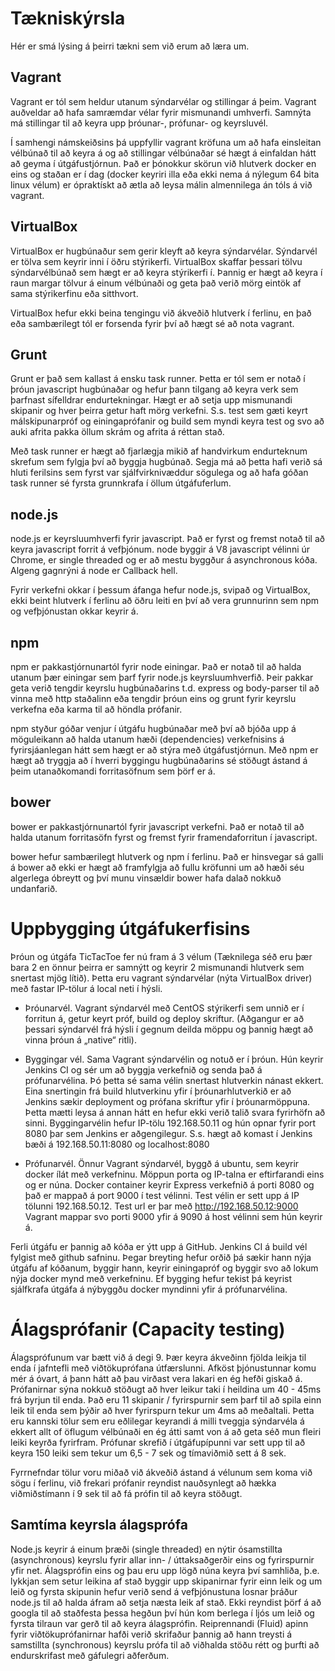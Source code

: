 # Tækniskýrsla

Hér er smá lýsing á þeirri tækni sem við erum að læra um. 

## Vagrant

Vagrant er tól sem heldur utanum sýndarvélar og stillingar á þeim. Vagrant auðveldar að hafa samræmdar vélar fyrir mismunandi umhverfi. Samnýta má stillingar til að keyra upp þróunar-, prófunar- og keyrsluvél.

Í samhengi námskeiðsins þá uppfyllir vagrant kröfuna um að hafa einsleitan vélbúnað til að keyra á og að stillingar vélbúnaðar sé hægt á einfaldan hátt að geyma í útgáfustjórnun. Það er þónokkur skörun við hlutverk docker en eins og staðan er í dag (docker keyriri illa eða ekki nema á nýlegum 64 bita linux vélum) er ópraktískt að ætla að leysa málin almennilega án tóls á við vagrant.

## VirtualBox

VirtualBox er hugbúnaður sem gerir kleyft að keyra sýndarvélar. Sýndarvél er tölva sem keyrir inni í öðru stýrikerfi. VirtualBox skaffar þessari tölvu sýndarvélbúnað sem hægt er að keyra stýrikerfi í. Þannig er hægt að keyra í raun margar tölvur á einum vélbúnaði og geta það verið mörg eintök af sama stýrikerfinu eða sitthvort.

VirtualBox hefur ekki beina tengingu við ákveðið hlutverk í ferlinu, en það eða sambærilegt tól er forsenda fyrir því að hægt sé að nota vagrant.

## Grunt

Grunt er það sem kallast á ensku task runner. Þetta er tól sem er notað í þróun javascript hugbúnaðar og hefur þann tilgang að keyra verk sem þarfnast sífelldrar endurtekningar. Hægt er að setja upp mismunandi skipanir og hver þeirra getur haft mörg verkefni. S.s. test sem gæti keyrt málskipunarpróf og einingaprófanir og build sem myndi keyra test og svo að auki afrita pakka öllum skrám og afrita á réttan stað.

Með task runner er hægt að fjarlægja mikið af handvirkum endurteknum skrefum sem fylgja því að byggja hugbúnað. Segja má að þetta hafi verið sá hluti ferilsins sem fyrst var sjálfvirknivæddur sögulega og að hafa góðan task runner sé fyrsta grunnkrafa í öllum útgáfuferlum. 

## node.js

node.js er keyrsluumhverfi fyrir javascript. Það er fyrst og fremst notað til að keyra javascript forrit á vefþjónum. node byggir á V8 javascript vélinni úr Chrome, er single threaded og er að mestu byggður á asynchronous kóða. Algeng gagnrýni á node er Callback hell.

Fyrir verkefni okkar í þessum áfanga hefur node.js, svipað og VirtualBox, ekki beint hlutverk í ferlinu að öðru leiti en því að vera grunnurinn sem npm og vefþjónustan okkar keyrir á.

## npm

npm er pakkastjórnunartól fyrir node einingar. Það er notað til að halda utanum þær einingar sem þarf fyrir node.js keyrsluumhverfið. Þeir pakkar geta verið tengdir keyrslu hugbúnaðarins t.d. express og body-parser til að vinna með http staðalinn eða tengdir þróun eins og grunt fyrir keyrslu verkefna eða karma til að höndla prófanir.

npm styður góðar venjur í útgáfu hugbúnaðar með því að bjóða upp á möguleikann að halda utanum hæði (dependencies) verkefnisins á fyrirsjáanlegan hátt sem hægt er að stýra með útgáfustjórnun. Með npm er hægt að tryggja að í hverri byggingu hugbúnaðarins sé stöðugt ástand á þeim utanaðkomandi forritasöfnum sem þörf er á.

## bower

bower er pakkastjórnunartól fyrir javascript verkefni. Það er notað til að halda utanum forritasöfn fyrst og fremst fyrir framendaforritun í javascript.

bower hefur sambærilegt hlutverk og npm í ferlinu. Það er hinsvegar sá galli á bower að ekki er hægt að framfylgja að fullu kröfunni um að hæði séu algerlega óbreytt og því munu vinsældir bower hafa dalað nokkuð undanfarið.

# Uppbygging útgáfukerfisins

Þróun og útgáfa TicTacToe fer nú fram á 3 vélum (Tæknilega séð eru þær bara 2 en önnur þeirra er samnýtt og keyrir 2 mismunandi hlutverk sem snertast mjög lítið). Þetta eru vagrant sýndarvélar (nýta VirtualBox driver) með fastar IP-tölur á local neti í hýsli.

  * Þróunarvél. Vagrant sýndarvél með CentOS stýrikerfi sem unnið er í forritun á, getur keyrt próf, build og deploy skriftur. (Aðgangur er að þessari sýndarvél frá hýsli í gegnum deilda möppu og þannig hægt að vinna þróun á „native“ ritli).
  
  * Byggingar vél. Sama Vagrant sýndarvélin og notuð er í þróun. Hún keyrir Jenkins CI og sér um að byggja verkefnið og senda það á prófunarvélina. Þó þetta sé sama vélin snertast hlutverkin nánast ekkert. Eina snertingin frá build hlutverkinu yfir í þróunarhlutverkið er að Jenkins sækir deployment og prófana skriftur yfir í þróunarmöppuna. Þetta mætti leysa á annan hátt en hefur ekki verið talið svara fyrirhöfn að sinni.
  Byggingarvélin hefur IP-tölu 192.168.50.11 og hún opnar fyrir port 8080 þar sem Jenkins er aðgengilegur. S.s. hægt að komast í Jenkins bæði á 192.168.50.11:8080 og localhost:8080
  
  * Prófunarvél. Önnur Vagrant sýndarvél, byggð á ubuntu, sem keyrir docker ílát með verkefninu.
  Möppun porta og IP-talna er eftirfarandi eins og er núna. Docker container keyrir Express verkefnið á porti 8080 og það er mappað á port 9000 í test vélinni. Test vélin er sett upp á IP tölunni 192.168.50.12. Test url er þar með http://192.168.50.12:9000 Vagrant mappar svo porti 9000 yfir á 9090 á host vélinni sem hún keyrir á.
  
Ferli útgáfu er þannig að kóða er ýtt upp á GitHub. Jenkins CI á build vél fylgist með github safninu. Þegar breyting hefur orðið þá sækir hann nýja útgáfu af kóðanum, byggir hann, keyrir einingapróf og byggir svo að lokum nýja docker mynd með verkefninu. Ef bygging hefur tekist þá keyrist sjálfkrafa útgáfa á nýbyggðu docker myndinni yfir á prófunarvélina.

# Álagsprófanir (Capacity testing)

Álagsprófunum var bætt við á degi 9. Þær keyra ákveðinn fjölda leikja til enda í jafntefli með viðtökuprófana útfærslunni. Afköst þjónustunnar komu mér á óvart, á þann hátt að þau virðast vera lakari en ég hefði giskað á. Prófanirnar sýna nokkuð stöðugt að hver leikur taki í heildina um 40 - 45ms frá byrjun til enda. Það eru 11 skipanir / fyrirspurnir sem þarf til að spila einn leik til enda sem þýðir að hver fyrirspurn tekur um 4ms að meðaltali. Þetta eru kannski tölur sem eru eðlilegar keyrandi á milli tveggja sýndarvéla á ekkert allt of öflugum vélbúnaði en ég átti samt von á að geta séð mun fleiri leiki keyrða fyrirfram. Prófunar skrefið í útgáfupípunni var sett upp til að keyra 150 leiki sem tekur um 6,5 - 7 sek og tímaviðmið sett á 8 sek.

Fyrrnefndar tölur voru miðað við ákveðið ástand á vélunum sem koma við sögu í ferlinu, við frekari prófanir reyndist nauðsynlegt að hækka viðmiðstímann í 9 sek til að fá prófin til að keyra stöðugt.

## Samtíma keyrsla álagsprófa
Node.js keyrir á einum þræði (single threaded) en nýtir ósamstillta (asynchronous) keyrslu fyrir allar inn- / úttaksaðgerðir eins og fyrirspurnir yfir net. Álagsprófin eins og þau eru upp lögð núna keyra því samhliða, þ.e. lykkjan sem setur leikina af stað byggir upp skipanirnar fyrir einn leik og um leið og fyrsta skipunin hefur verið send á vefþjónustuna losnar þráður node.js til að halda áfram að setja næsta leik af stað.
Ekki reyndist þörf á að googla til að staðfesta þessa hegðun því hún kom berlega í ljós um leið og fyrsta tilraun var gerð til að keyra álagsprófin. Reiprennandi (Fluid) apinn fyrir viðtökuprófanirnar hafði verið skrifaður þannig að hann treysti á samstillta (synchronous) keyrslu prófa til að viðhalda stöðu rétt og þurfti að endurskrifast með gáfulegri aðferðum.